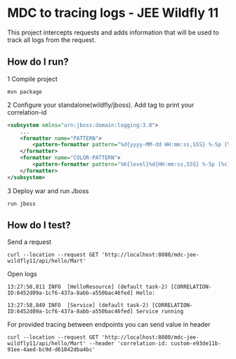 # MDC to tracing logs - JEE Wildfly 11 

This project intercepts requests and adds information that will be used to track all logs from the request.

## How do I run?

1 Compile project

```mvn package```

2 Configure your standalone(wildfly/jboss). Add tag to print your correlation-id

```xml
<subsystem xmlns="urn:jboss:domain:logging:3.0">
    ...
    <formatter name="PATTERN">
        <pattern-formatter pattern="%d{yyyy-MM-dd HH:mm:ss,SSS} %-5p [%c] (%t) [CORRELATION-ID:%X{correlation-id}] %s%e%n"/>
    </formatter>
    <formatter name="COLOR-PATTERN">
        <pattern-formatter pattern="%K{level}%d{HH:mm:ss,SSS} %-5p [%c] (%t) [CORRELATION-ID:%X{correlation-id}] %s%e%n"/>
    </formatter>
</subsystem>
```

3 Deploy war and run Jboss

```run jboss```


## How do I test?

Send a request

```shell
curl --location --request GET 'http://localhost:8080/mdc-jee-wildfly11/api/hello/Mart'
```

Open logs

```
13:27:58,811 INFO  [HelloResource] (default task-2) [CORRELATION-ID:6452d09a-1cf6-437a-8abb-a550bac46fed] Hello: 

13:27:58,849 INFO  [Service] (default task-2) [CORRELATION-ID:6452d09a-1cf6-437a-8abb-a550bac46fed] Service running
```

For provided tracing between endpoints you can send value in header

```shell
curl --location --request GET 'http://localhost:8080/mdc-jee-wildfly11/api/hello/Mart' --header 'correlation-id: custom-e93de11b-91ee-4aed-bc9d-d61042dba4bc'
```
